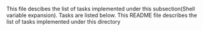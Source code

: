 This file descibes the list of tasks implemented under this subsection(Shell variable expansion). Tasks are listed below.
This README file describes the list of tasks implemented under this directory
